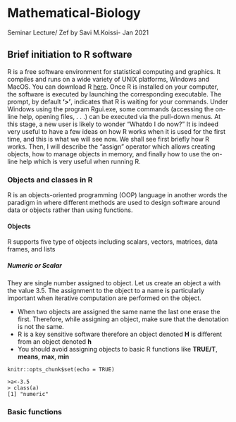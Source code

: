 # Mathematical-Biology
Seminar Lecture/ Zef by Savi M.Koissi- Jan 2021
## Brief initiation to R software

R is a free software environment for statistical computing and graphics. It compiles and runs on a wide variety of UNIX platforms, Windows and MacOS. You can download R [here](https://cran.r-project.org/mirrors.html). 
Once R is installed on your computer, the software is executed by launching the corresponding executable. The prompt, by default **‘>’**, indicates that R is waiting for your commands. Under Windows using the program Rgui.exe, some commands (accessing the on-line help, opening files, . . .) can be executed via the pull-down menus. At this stage, a new user is likely to wonder “Whatdo I do now?” It is indeed very useful to have a few ideas on how R works when it is used for the first time, and this is what we will see now. We shall see first briefly how R works. Then, I will describe the “assign” operator which allows creating objects, how to manage objects in memory, and finally how to use the on-line help which is very useful when running R.
### Objects and classes in R
R is an objects-oriented programming (OOP) language in another words the paradigm in where different methods are used to design software around data or objects rather than using functions. 
#### Objects
R supports five type of objects including scalars, vectors, matrices, data frames, and lists
##### Numeric or Scalar 
They are single number assigned to object. Let us create an object a with the value 3.5. The assignment to the object to a name is particularly important when iterative computation are performed on the object. 
* When two objects are assigned the same name the last one erase the first. Therefore, while assigning an object, make sure that the denotation is not the same. 
* R is a key sensitive software therefore an object denoted **H** is different from an object denoted **h**
* You should avoid assigning objects to basic R functions like **TRUE/T**, **means**, **max**, **min**
```{r setup, include=FALSE}
knitr::opts_chunk$set(echo = TRUE)
```
```{r cars, echo=T}
>a<-3.5
> class(a)
[1] "numeric"

```



### Basic functions
